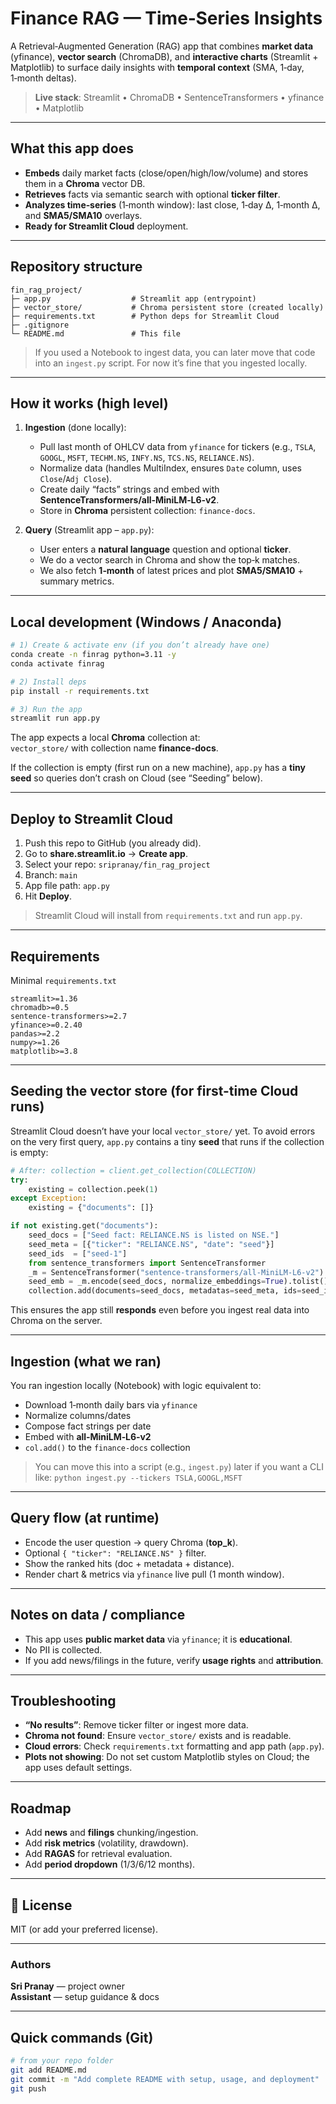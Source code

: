 # Finance RAG — Time‑Series Insights

A Retrieval‑Augmented Generation (RAG) app that combines **market data** (yfinance), **vector search** (ChromaDB), and **interactive charts** (Streamlit + Matplotlib) to surface daily insights with **temporal context** (SMA, 1‑day, 1‑month deltas).

> **Live stack**: Streamlit • ChromaDB • SentenceTransformers • yfinance • Matplotlib

---

##  What this app does

- **Embeds** daily market facts (close/open/high/low/volume) and stores them in a **Chroma** vector DB.  
- **Retrieves** facts via semantic search with optional **ticker filter**.  
- **Analyzes time‑series** (1‑month window): last close, 1‑day Δ, 1‑month Δ, and **SMA5/SMA10** overlays.  
- **Ready for Streamlit Cloud** deployment.

---

## Repository structure
```
fin_rag_project/
├─ app.py                  # Streamlit app (entrypoint)
├─ vector_store/           # Chroma persistent store (created locally)
├─ requirements.txt        # Python deps for Streamlit Cloud
├─ .gitignore
└─ README.md               # This file
```

> If you used a Notebook to ingest data, you can later move that code into an `ingest.py` script. For now it’s fine that you ingested locally.

---

##  How it works (high level)

1. **Ingestion** (done locally):  
   - Pull last month of OHLCV data from `yfinance` for tickers (e.g., `TSLA`, `GOOGL`, `MSFT`, `TECHM.NS`, `INFY.NS`, `TCS.NS`, `RELIANCE.NS`).  
   - Normalize data (handles MultiIndex, ensures `Date` column, uses `Close`/`Adj Close`).  
   - Create daily “facts” strings and embed with **SentenceTransformers/all‑MiniLM‑L6‑v2**.  
   - Store in **Chroma** persistent collection: `finance-docs`.

2. **Query** (Streamlit app – `app.py`):  
   - User enters a **natural language** question and optional **ticker**.  
   - We do a vector search in Chroma and show the top‑k matches.  
   - We also fetch **1‑month** of latest prices and plot **SMA5/SMA10** + summary metrics.

---

##  Local development (Windows / Anaconda)

```bash
# 1) Create & activate env (if you don’t already have one)
conda create -n finrag python=3.11 -y
conda activate finrag

# 2) Install deps
pip install -r requirements.txt

# 3) Run the app
streamlit run app.py
```

The app expects a local **Chroma** collection at:  
`vector_store/` with collection name **finance-docs**.

If the collection is empty (first run on a new machine), `app.py` has a **tiny seed** so queries don’t crash on Cloud (see “Seeding” below).

---

## Deploy to Streamlit Cloud

1. Push this repo to GitHub (you already did).  
2. Go to **share.streamlit.io** → **Create app**.  
3. Select your repo: `sripranay/fin_rag_project`  
4. Branch: `main`  
5. App file path: `app.py`  
6. Hit **Deploy**.

> Streamlit Cloud will install from `requirements.txt` and run `app.py`.

---

## Requirements

Minimal `requirements.txt`

```
streamlit>=1.36
chromadb>=0.5
sentence-transformers>=2.7
yfinance>=0.2.40
pandas>=2.2
numpy>=1.26
matplotlib>=3.8
```

---

## Seeding the vector store (for first-time Cloud runs)

Streamlit Cloud doesn’t have your local `vector_store/` yet. To avoid errors on the very first query, `app.py` contains a tiny **seed** that runs if the collection is empty:

```python
# After: collection = client.get_collection(COLLECTION)
try:
    existing = collection.peek(1)
except Exception:
    existing = {"documents": []}

if not existing.get("documents"):
    seed_docs = ["Seed fact: RELIANCE.NS is listed on NSE."]
    seed_meta = [{"ticker": "RELIANCE.NS", "date": "seed"}]
    seed_ids  = ["seed-1"]
    from sentence_transformers import SentenceTransformer
    _m = SentenceTransformer("sentence-transformers/all-MiniLM-L6-v2")
    seed_emb = _m.encode(seed_docs, normalize_embeddings=True).tolist()
    collection.add(documents=seed_docs, metadatas=seed_meta, ids=seed_ids, embeddings=seed_emb)
```

This ensures the app still **responds** even before you ingest real data into Chroma on the server.

---

##  Ingestion (what we ran)

You ran ingestion locally (Notebook) with logic equivalent to:

- Download 1‑month daily bars via `yfinance`  
- Normalize columns/dates  
- Compose fact strings per date  
- Embed with **all‑MiniLM‑L6‑v2**  
- `col.add()` to the `finance-docs` collection

> You can move this into a script (e.g., `ingest.py`) later if you want a CLI like:
> `python ingest.py --tickers TSLA,GOOGL,MSFT`

---

##  Query flow (at runtime)

- Encode the user question → query Chroma (**top_k**).  
- Optional `{ "ticker": "RELIANCE.NS" }` filter.  
- Show the ranked hits (doc + metadata + distance).  
- Render chart & metrics via `yfinance` live pull (1 month window).

---

##  Notes on data / compliance

- This app uses **public market data** via `yfinance`; it is **educational**.  
- No PII is collected.  
- If you add news/filings in the future, verify **usage rights** and **attribution**.

---

##  Troubleshooting

- **“No results”**: Remove ticker filter or ingest more data.  
- **Chroma not found**: Ensure `vector_store/` exists and is readable.  
- **Cloud errors**: Check `requirements.txt` formatting and app path (`app.py`).  
- **Plots not showing**: Do not set custom Matplotlib styles on Cloud; the app uses default settings.

---

##  Roadmap

- Add **news** and **filings** chunking/ingestion.  
- Add **risk metrics** (volatility, drawdown).  
- Add **RAGAS** for retrieval evaluation.  
- Add **period dropdown** (1/3/6/12 months).

---

## 📄 License

MIT (or add your preferred license).

---

### Authors

**Sri Pranay** — project owner  
**Assistant** — setup guidance & docs

---

##  Quick commands (Git)

```bash
# from your repo folder
git add README.md
git commit -m "Add complete README with setup, usage, and deployment"
git push
```

